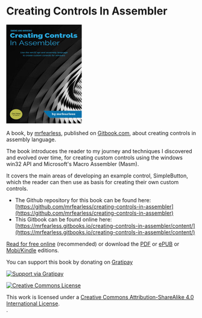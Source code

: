 # Creating Controls In Assembler

![](/cover_small.jpg)

A book, by [mrfearless](https://github.com/mrfearless), published on [Gitbook.com](/Gitbook.com), about creating controls in assembly language.

The book introduces the reader to my journey and techniques I discovered and evolved over time, for creating custom controls using the windows win32 API and Microsoft's Macro Assembler \(Masm\).

It covers the main areas of developing an example control, SimpleButton, which the reader can then use as basis for creating their own custom controls.

* The Github repository for this book can be found here: [https://github.com/mrfearless/creating-controls-in-assembler](https://github.com/mrfearless/creating-controls-in-assembler)
* This Gitbook can be found online here: [https://mrfearless.gitbooks.io/creating-controls-in-assembler/content/](https://mrfearless.gitbooks.io/creating-controls-in-assembler/content/)

[Read for free online](https://mrfearless.gitbooks.io/creating-controls-in-assembler/content/) \(recommended\) or download the [PDF](https://www.gitbook.com/download/pdf/book/mrfearles/creating-controls-in-assembler) or [ePUB](https://www.gitbook.com/download/epub/book/mrfearles/creating-controls-in-assembler) or [Mobi/Kindle](https://www.gitbook.com/download/mobi/book/mrfearles/creating-controls-in-assembler) editions.

You can support this book by donating on [Gratipay](https://gratipay.com/custom-controls-in-assembler/)

[![Support via Gratipay](https://cdn.rawgit.com/gratipay/gratipay-badge/2.3.0/dist/gratipay.png)](https://gratipay.com/creating-controls-in-assembler/)

[![Creative Commons License](https://i.creativecommons.org/l/by-sa/4.0/88x31.png)](http://creativecommons.org/licenses/by-sa/4.0/)

This work is licensed under a [Creative Commons Attribution-ShareAlike 4.0 International License](http://creativecommons.org/licenses/by-sa/4.0/).  
.

